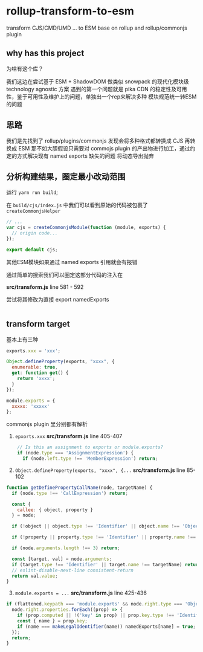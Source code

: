 # rollup-transform-to-esm
transform CJS/CMD/UMD ... to ESM base on rollup and rollup/commonjs plugin

## why has this project

为啥有这个库？

我们这边在尝试基于 ESM + ShadowDOM 做类似 snowpack 的现代化模块级 technology agnostic 方案
遇到的第一个问题就是 pika CDN 的稳定性及可用性，鉴于可用性及维护上的问题，单独出一个rep来解决多种
模块规范统一转ESM的问题

## 思路

我们是先找到了 rollup/plugins/commonjs
发现会将多种格式都转换成 CJS 再转换成 ESM
那不如大胆假设只需要对 commojs plugin 的产出物进行加工，通过约定的方式解决现有 named exports 缺失的问题
将动态导出抛弃

## 分析构建结果，圈定最小改动范围

运行 `yarn run build`;

在 `build/cjs/index.js` 中我们可以看到原始的代码被包裹了 `createCommonjsHelper`

```javascript
// ...
var cjs = createCommonjsModule(function (module, exports) {
  // origin code...
});

export default cjs;
```

其他ESM模块如果通过 named exports 引用就会有报错

通过简单的搜索我们可以圈定这部分代码的注入在

__src/transform.js__ line 581 - 592

尝试将其修改为直接 export namedExports

```javascript

```

## transform target

基本上有三种

```javascript
exports.xxx = 'xxx';

Object.defineProperty(exports, "xxxx", {
  enumerable: true,
  get: function get() {
    return 'xxxx';
  }
});

module.exports = {
  xxxxx: 'xxxxx'
};
```

commonjs plugin 里分别都有解析

1. `epxorts.xxx`
  __src/transform.js__
  line 405-407

  ```javascript
      // Is this an assignment to exports or module.exports?
      if (node.type === 'AssignmentExpression') {
        if (node.left.type !== 'MemberExpression') return;
  ```

2. `Object.defineProperty(exports, "xxxx", {...`
  __src/transform.js__
  line 85-102

  ```javascript
  function getDefinePropertyCallName(node, targetName) {
    if (node.type !== 'CallExpression') return;

    const {
      callee: { object, property }
    } = node;

    if (!object || object.type !== 'Identifier' || object.name !== 'Object') return;

    if (!property || property.type !== 'Identifier' || property.name !== 'defineProperty') return;

    if (node.arguments.length !== 3) return;

    const [target, val] = node.arguments;
    if (target.type !== 'Identifier' || target.name !== targetName) return;
    // eslint-disable-next-line consistent-return
    return val.value;
  }
  ```
  
3. `module.exports = ...`
  __src/transform.js__
  line 425-436

  ```javascript
  if (flattened.keypath === 'module.exports' && node.right.type === 'ObjectExpression') {
    node.right.properties.forEach((prop) => {
      if (prop.computed || !('key' in prop) || prop.key.type !== 'Identifier') return;
      const { name } = prop.key;
      if (name === makeLegalIdentifier(name)) namedExports[name] = true;
    });
    return;
  }
  ```

